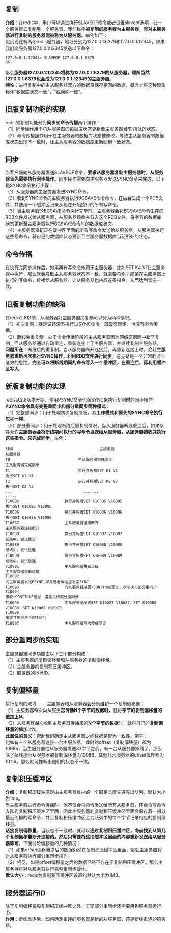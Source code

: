 ## 复制  
**介绍**：在redis中，用户可以通过执行SLAVEOF命令或者设置slaveof选项，让一个服务器去复制另一个服务器，我们称呼**被复制的服务器为主服务器**，而**对主服务器进行复制的服务器则被称为从服务器**。举例如下：  
假设现在有两个redis服务器，地址分别为127.0.0.1:6379和127.0.0.1:12345，如果我们向服务器127.0.0.1:12345发送以下命令：
```
127.0.0.1:12345> SLAVEOF 127.0.0.1 6379
OK
```
那么**服务器127.0.0.1:12345将称为127.0.0.1:6379的从服务器，理所当然127.0.0.1:6379也会成为127.0.0.1:12345的主服务器**。  
**特性**：进行复制中的主从服务器双方的数据将保存相同的数据，概念上将这种现象称作"数据库状态一致"，"或简称一致"。   
## 旧版复制功能的实现    
redis的复制功能分为**同步**和**命令传播**两个操作：  
（1）同步操作用于将从服务器的数据库状态更新至主服务器当前 所处的状态。  
（2）命令传播操作用于在主服务器的数据库状态被修改，导致主从服务器的数据库状态出现不一致时，让主从服务器的数据库重新回到一致状态。  
## 同步  
当客户端向从服务器发送SLAVEOF命令，**要求从服务器复制主服务器时，从服务器首先需要执行同步操作**。同步操作需要向主服务器发送SYNC命令来完成，以下是SYNC命令执行步骤：  
（1）从服务器向主服务器发送SYNC命令。  
（2）收到SYNC命令的主服务器执行BGSAVE命令命令，在后台生成一个RDB文件，并使用一个缓冲区记录从现在开始执行的所有写命令。  
（3）当主服务器的BGSAVE命令执行完毕时，主服务器会将BGSAVE命令生存的RDB文件发送给从服务器，从服务器接收并载入这个RDB文件，将字节的数据库状态更新至主服务器执行BGSAVE命令时的数据库状态。  
（4）主服务器将记录在缓冲区里面的所有写命令发送给从服务器，从服务器执行这些写命令，将自己的数据库状态更新至主服务器数据库当前所处的状态。  
## 命令传播   
在执行完同步操作后，如果再有写命令作用于主服务器，比如SET K4 V1在主服务器中执行，那么就会导致主从服务器状态不一致。就需要将刚才那条在主服务器上执行的写命令，传播给从服务器。让从服务器也执行这条指令。从而达到状态一致。  
## 旧版复制功能的缺陷  
在redis2.8以前，从服务器对主服务器的复制可以分为两种情况。  
（1）初次复制：就是说还没有执行过SYNC命令，既没有同步，也没有命令传播。   
（2）断线后重复制：处于命令传播阶段的主从服务器因为网络原因而中断了复制，但从服务器通过自动重连，重新连接上了主服务器，并继续复制主服务器。  
**问题所在**：断线后的重复制。当从服务器断开连接后，再重新连接上时。**会让主服务器重新再次执行SYNC操作，利用RDB文件进行同步**。这无疑是一个非常耗时且低效的思路。**完全可以将断线期间的命令写入一个缓冲区，在重连后，再利用缓冲区写入**。   
## 新版复制功能的实现  
redis从2.8版本开始，使用PSYNC命令代替SYNC来执行复制时的同步操作。   
**PSYNC命令具有完整重同步和部分重同步两种模式：**   
（1）完整重同步：用于处理初次复制情况，其**工作模式和原先的SYNC命令执行过程一样**。  
（2）部分重同步：用于处理断线后重复制情况，当从服务器断线重连后，如果条件允许**主服务器会将断线期间执行的写命令发送给从服务器，从服务器接收并执行这些指令。来完成同步**。举例：
```
时间                                      主服务器                                                                                                                                                                                              从服务器
T0                              主从服务器完成同步                                                                                                                                                                       主从服务器完成同步
T1                              执行并传播SET K1 V1                                                                                                                                                                    执行SET K1 V1
T2                              执行并传播SET K2 V2                                                                                                                                                                    执行SET K2 V2
...                               .......                                                                                                                                                                                                       .....
T10085                    执行并传播SET K10085 V10085                                                                                                                                                执行SET K10085 V10085
T10086                    执行并传播SET K10086 V10086                                                                                                                                                执行SET K10086 V10086
T10087                    主从服务器连接断开                                                                                                                                                                      主从服务器连接断开
T10088                    执行并传播SET K10087 V10087                                                                                                                                                断线中，尝试重连
T10089                    执行并传播SET K10088 V10088                                                                                                                                                断线中，尝试重连
T10090                    执行并传播SET K10089 V10089                                                                                                                                                断线中，尝试重连
T10091                    主从服务器重新连接                                                                                                                                                                      主从服务器重新连接 
T10092                                                                                                                                                                                                                              向主服务器发送PSYNC,如果是老版这里发送SYNC
T10093                    向从服务器返回+CONTINUE回复，表示执行部分重同步
T10094                                                                                                                                                                                                                                 接收+CONTINUE信号，准备执行部分重同步
T10095                    向从服务器发送SET K10087 V10087、SET K10088 V10088、SET K10089 V10089
T10096                                                                                                                                                                                                                                  接收并执行三个SET命令
T10097                    主从服务器再次完成同步
```
## 部分重同步的实现  
主服务器重同步功能由以下三个部分构成：    
（1）主服务器的复制偏移量和从服务器的复制偏移量。   
（2）主服务器的复制积压缓冲区。   
（2）服务器的运行ID。
## 复制偏移量  
执行复制的双方-----主服务器和从服务器会分别维护一个复制偏移量：  
（1）主服务器每次向从服务器**传播N个字节的数据时**，就将**字节的复制偏移量的值加上N**。  
（2）从服务器每次收到主服务器传播来的**N个字节的数据**时，就将自己的**复制偏移量的值加上N**。    
**此属性的意义**：帮助我们确定主从服务器之间数据是否为一致性。例子：  
比如有三个从服务器连接一台主服务器，此时的offset（复制偏移量）都为10086，当主服务器给从服务器发送33字节之前，有一台从服务器掉线了。那么除了掉线那台从服务器的复制偏移量为10086，其他几台服务器的offset属性都为10119。那么就可推断出他们的状态不一致。  
## 复制积压缓冲区  
**介绍**：复制积压缓冲区是由主服务器维护的一个固定长度先进先出队列，默认大小为1mb。  
当主服务器进行命令传播时，他不仅会将命令发送给所有从服务器，还会将写命令入队到复制积压缓冲区里面，因此主服务器的复制积压缓冲区里面会保存着一部分最近传播的写命令，并且复制积压缓冲区会为队列中的每个字节记录相应的复制偏移量。  
**话接复制偏移量**，当状态不一致时，就可以**通过复制积压缓冲区，向前找到从第几个复制偏移量断开连接的。然后只需要将这段缓冲区里面的内容重新发送给从服务器即可**。下面讨论偏移量的几种情况：  
（1）如果offset偏移量之后的数据仍然在复制积压缓冲区里面，那么主服务器将对从服务器执行部分重同步操作。  
（2）相反，如果offset偏移量之后的数据已经不存在于复制积压缓冲区。那么主服务器将对从服务器执行完整重同步操作。   
**默认大小**：redis为复制积压缓冲区设置的默认大小为1MB。  
## 服务器运行ID  
除了复制偏移量和复制积压缓冲区之外，实现部分重同步还需要用到服务器运行ID。  
**作用**：断线重连后，如何确定重连的服务器是新的从服务器，还是断线重连的服务器。
